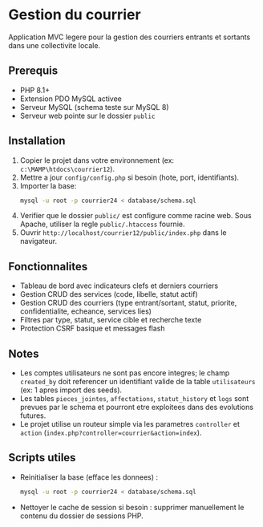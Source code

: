 # Gestion du courrier

Application MVC legere pour la gestion des courriers entrants et sortants dans une collectivite locale.

## Prerequis

- PHP 8.1+
- Extension PDO MySQL activee
- Serveur MySQL (schema teste sur MySQL 8)
- Serveur web pointe sur le dossier `public`

## Installation

1. Copier le projet dans votre environnement (ex: `c:\MAMP\htdocs\courrier12`).
2. Mettre a jour `config/config.php` si besoin (hote, port, identifiants).
3. Importer la base:
   ```bash
   mysql -u root -p courrier24 < database/schema.sql
   ```
4. Verifier que le dossier `public/` est configure comme racine web. Sous Apache, utiliser la regle `public/.htaccess` fournie.
5. Ouvrir `http://localhost/courrier12/public/index.php` dans le navigateur.

## Fonctionnalites

- Tableau de bord avec indicateurs clefs et derniers courriers
- Gestion CRUD des services (code, libelle, statut actif)
- Gestion CRUD des courriers (type entrant/sortant, statut, priorite, confidentialite, echeance, services lies)
- Filtres par type, statut, service cible et recherche texte
- Protection CSRF basique et messages flash

## Notes

- Les comptes utilisateurs ne sont pas encore integres; le champ `created_by` doit referencer un identifiant valide de la table `utilisateurs` (ex: 1 apres import des seeds).
- Les tables `pieces_jointes`, `affectations`, `statut_history` et `logs` sont prevues par le schema et pourront etre exploitees dans des evolutions futures.
- Le projet utilise un routeur simple via les parametres `controller` et `action` (`index.php?controller=courrier&action=index`).

## Scripts utiles

- Reinitialiser la base (efface les donnees) :
  ```bash
  mysql -u root -p courrier24 < database/schema.sql
  ```
- Nettoyer le cache de session si besoin : supprimer manuellement le contenu du dossier de sessions PHP.